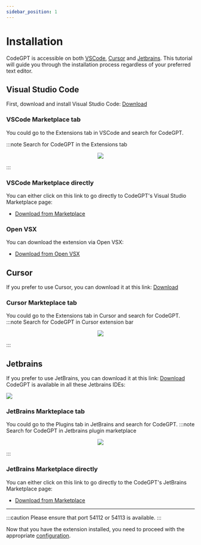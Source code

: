 ```yaml
---
sidebar_position: 1
---
```


# Installation

CodeGPT is accessible on both [VSCode](https://code.visualstudio.com/), [Cursor](https://cursor.sh/) and [Jetbrains](https://plugins.jetbrains.com/plugin/24372-codegpt-chat--ai-agents/). This tutorial will guide you through the installation process regardless of your preferred text editor.

## Visual Studio Code
First, download and install Visual Studio Code: [Download](https://code.visualstudio.com/download)

### VSCode Marketplace tab
You could go to the Extensions tab in VSCode and search for CodeGPT.

:::note Search for CodeGPT in the Extensions tab
<p align="center">
      <img src="https://github.com/user-attachments/assets/5b901f8b-4946-402c-9ae4-56cec3068755"/>
</p>
:::

### VSCode Marketplace directly
You can either click on this link to go directly to CodeGPT's Visual Studio Marketplace page:
- [Download from Marketplace](https://marketplace.visualstudio.com/items?itemName=DanielSanMedium.dscodegpt)

### Open VSX
You can download the extension via Open VSX:
- [Download from Open VSX](https://open-vsx.org/extension/DanielSanMedium/dscodegpt)

## Cursor
If you prefer to use Cursor, you can download it at this link: [Download](https://cursor.sh/)

### Cursor Markteplace tab
You could go to the Extensions tab in Cursor and search for CodeGPT.
:::note Search for CodeGPT in Cursor extension bar
<p align="center"><img src="https://github.com/JudiniLabs/code-gpt-docs/assets/37567214/e0ab03e2-06f8-4e3c-bc25-1cd630583410"/></p>
:::

## Jetbrains

If you prefer to use JetBrains, you can download it at this link: [Download](https://www.jetbrains.com/ides/)
CodeGPT is available in all these Jetbrains IDEs:

<img src="https://github.com/user-attachments/assets/15dc0a2d-45e6-4f48-8871-28bc45be90e0"/>

### JetBrains Markteplace tab
You could go to the Plugins tab in JetBrains and search for CodeGPT.
:::note Search for CodeGPT in Jetbrains plugin marketplace
<p align="center"><img src="https://github.com/user-attachments/assets/347e2216-73f5-4627-ba56-b1aa212f5bb2"/></p>
:::

### JetBrains Marketplace directly
You can either click on this link to go directly to the CodeGPT's JetBrains Marketplace page:
- [Download from Marketplace](https://plugins.jetbrains.com/plugin/24372-codegpt-chat--ai-agents)

___
:::caution
Please ensure that port 54112 or 54113 is available.
:::

Now that you have the extension installed, you need to proceed with the appropriate [configuration](/docs/tutorial-basics/configuration).
